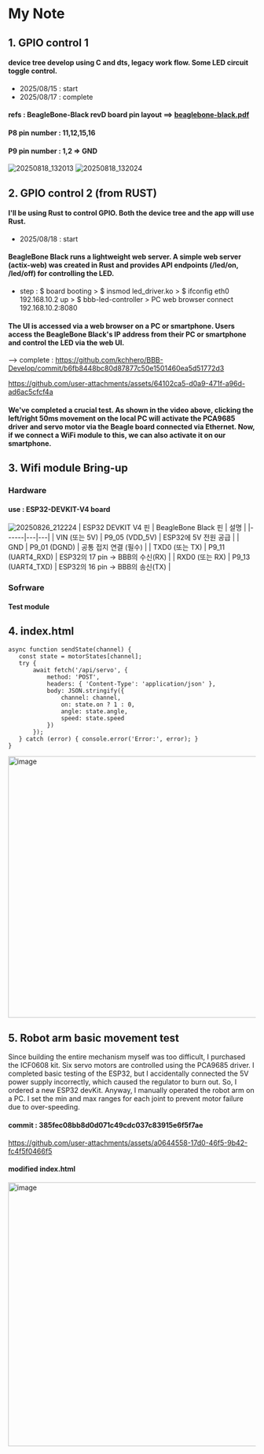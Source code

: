 # My Note
## 1. GPIO control 1
   #### device tree develop using C and dts, legacy work flow. Some LED circuit toggle control.
   * 2025/08/15 : start   
   * 2025/08/17 : complete
   
   #### refs : BeagleBone-Black revD board pin layout ==> [beaglebone-black.pdf](https://github.com/user-attachments/files/21827462/beaglebone-black.pdf)
       
   #### P8 pin number : 11,12,15,16   
   #### P9 pin number : 1,2 => GND
   

![20250818_132013](https://github.com/user-attachments/assets/18edf058-d9f0-482f-9d2f-9a91c4a87eba)
![20250818_132024](https://github.com/user-attachments/assets/2e2824c6-c735-4f48-91b3-83553e8bb40d)


   
## 2. GPIO control 2 (from RUST)
   #### I'll be using Rust to control GPIO. Both the device tree and the app will use Rust.
   * 2025/08/18 : start

   #### BeagleBone Black runs a lightweight web server. A simple web server (actix-web) was created in Rust and provides API endpoints (/led/on, /led/off) for controlling the LED.
   - step : $ board booting > $ insmod led_driver.ko > $ ifconfig eth0 192.168.10.2 up > $ bbb-led-controller > PC web browser connect 192.168.10.2:8080 
   
   #### The UI is accessed via a web browser on a PC or smartphone. Users access the BeagleBone Black's IP address from their PC or smartphone and control the LED via the web UI.
   --> complete : https://github.com/kchhero/BBB-Develop/commit/b6fb8448bc80d87877c50e1501460ea5d51772d3


https://github.com/user-attachments/assets/64102ca5-d0a9-471f-a96d-ad6ac5cfcf4a

   #### We've completed a crucial test. As shown in the video above, clicking the left/right 50ms movement on the local PC will activate the PCA9685 driver and servo motor via the Beagle board connected via Ethernet. Now, if we connect a WiFi module to this, we can also activate it on our smartphone.


## 3. Wifi module Bring-up
   ### Hardware
   #### use : ESP32-DEVKIT-V4 board
   ![20250826_212224](https://github.com/user-attachments/assets/d11a86c5-587a-4552-80a3-1542bf9c9bc8)
| ESP32 DEVKIT V4 핀 | BeagleBone Black 핀 | 설명 |
|------|---|---|
| VIN (또는 5V)	| P9_05 (VDD_5V) | ESP32에 5V 전원 공급 |
| GND | P9_01 (DGND) | 공통 접지 연결 (필수) |
| TXD0 (또는 TX) | P9_11 (UART4_RXD) | ESP32의 17 pin -> BBB의 수신(RX) |
| RXD0 (또는 RX) | P9_13 (UART4_TXD) | ESP32의 16 pin -> BBB의 송신(TX) |
   ### Sofrware
   #### Test module

## 4. index.html
```
async function sendState(channel) {
   const state = motorStates[channel];
   try {
       await fetch('/api/servo', {
           method: 'POST',
           headers: { 'Content-Type': 'application/json' },
           body: JSON.stringify({
               channel: channel,
               on: state.on ? 1 : 0,
               angle: state.angle,
               speed: state.speed
           })
       });
   } catch (error) { console.error('Error:', error); }
}
```
<img width="1160" height="532" alt="image" src="https://github.com/user-attachments/assets/5fe0d60e-2ca0-496d-8cbb-d6c9cf744631" />

## 5. Robot arm basic movement test
Since building the entire mechanism myself was too difficult, I purchased the ICF0608 kit.
Six servo motors are controlled using the PCA9685 driver.
I completed basic testing of the ESP32, but I accidentally connected the 5V power supply incorrectly, which caused the regulator to burn out. So, I ordered a new ESP32 devKit.
Anyway, I manually operated the robot arm on a PC.
I set the min and max ranges for each joint to prevent motor failure due to over-speeding.

#### commit : 385fec08bb8d0d071c49cdc037c83915e6f5f7ae

https://github.com/user-attachments/assets/a0644558-17d0-46f5-9b42-fc4f5f0466f5

#### modified index.html
<img width="1325" height="537" alt="image" src="https://github.com/user-attachments/assets/fe8849af-a9f2-4a5c-b261-b658c37146db" />

